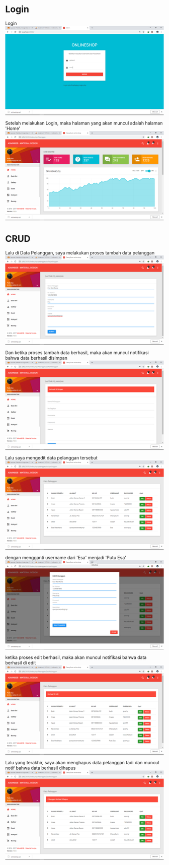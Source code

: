 # Login

Login
![alt text](https://github.com/PutuEsa/Login-CRUD/blob/master/ss/Screenshot%20(112).png)


Setelah melakukan Login, maka halaman yang akan muncul adalah halaman 'Home'
![alt text](https://github.com/PutuEsa/Login-CRUD/blob/master/ss/Screenshot%20(120).png)

# CRUD
Lalu di Data Pelanggan, saya melakukan proses tambah data pelanggan
![alt text](https://github.com/PutuEsa/Login-CRUD/blob/master/ss/Screenshot%20(114).png)

Dan ketika proses tambah data berhasil, maka akan muncul notifikasi bahwa data berhasil disimpan
![alt text](https://github.com/PutuEsa/Login-CRUD/blob/master/ss/Screenshot%20(115).png)

Lalu saya mengedit data pelanggan tersebut
![alt text](https://github.com/PutuEsa/Login-CRUD/blob/master/ss/Screenshot%20(116).png)

dengan mengganti username dari 'Esa' menjadi 'Putu Esa'
![alt text](https://github.com/PutuEsa/Login-CRUD/blob/master/ss/Screenshot%20(117).png)

ketika proses edit berhasil, maka akan muncul notifikasi bahwa data berhasil di edit
![alt text](https://github.com/PutuEsa/Login-CRUD/blob/master/ss/Screenshot%20(118).png)

Lalu yang terakhir, saya akan menghapus data pelanggan tadi dan muncul notif bahwa data berhasil dihapus
![alt text](https://github.com/PutuEsa/Login-CRUD/blob/master/ss/Screenshot%20(119).png)

